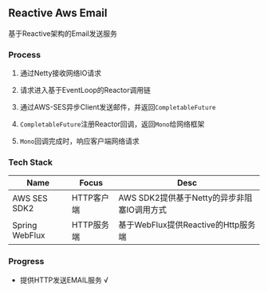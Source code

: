 ## Reactive Aws Email

基于Reactive架构的Email发送服务

### Process

1. 通过Netty接收网络IO请求 

1. 请求进入基于EventLoop的Reactor调用链

1. 通过AWS-SES异步Client发送邮件，并返回`CompletableFuture`

1. `CompletableFuture`注册Reactor回调，返回`Mono`给网络框架
 
1. `Mono`回调完成时，响应客户端网络请求

### Tech Stack

|Name|Focus|Desc|
|---|---|---|
| AWS SES SDK2 | HTTP客户端 | AWS SDK2提供基于Netty的异步非阻塞IO调用方式 |
| Spring WebFlux | HTTP服务端 | 基于WebFlux提供Reactive的Http服务端 |
    
### Progress

* 提供HTTP发送EMAIL服务 √